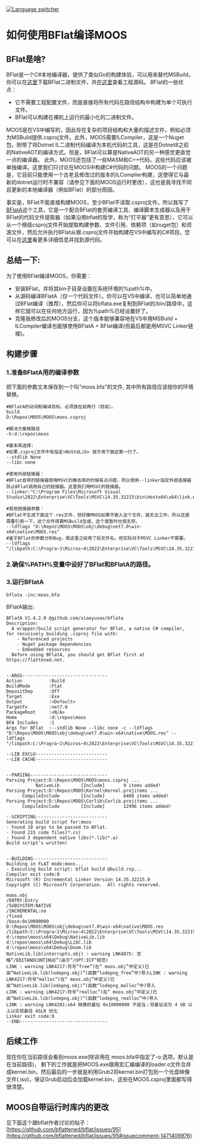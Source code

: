 [![Language switcher](https://img.shields.io/badge/Language%20%2F%20%E8%AF%AD%E8%A8%80-English%20%2F%20%E8%8B%B1%E8%AF%AD-blue)](https://github.com/xiaoyuvax/MOOS/blob/master/MOOS.bflat.md)

# 如何使用BFlat编译MOOS

## BFlat是啥?
BFlat是一个C#本地编译器，提供了类似Go的构建体验，可以用来替代MSBuild。你可以在[这里](http://flattened.net)下载BFlat二进制文件，并[在这里](https://github.com/bflattened/bflat)查看工程源码。
BFlat的一些优点：
- 它不需要工程配置文件，而是直接将所有代码在路径结构中构建为单个可执行文件。
- BFlat可以构建在裸机上运行的最小化的二进制文件。

MOOS是在VS中编写的，因此存在复杂的项目结构和大量的描述文件，例如必须为MSBuild提供.csproj文件。此外，MOOS需要ILCompiler，这是一个Nuget包，附带了将Dotnet IL二进制代码编译为本机代码的工具，这是在Dotnet8之前的NativeAOT的编译方式。但是，BFlat可以算是NativeAOT的另一种感觉更直觉一点的编译器。
此外，MOOS还包括了一些MASM和C++代码，这些代码应该被单独编译。这里我们只讨论在MOOS中构建C#代码的问题。
MOOS的一个问题是，它目前只能使用一个古老且修改过的版本的ILComplier构建，这使得它与最新的dotnet运行时不兼容（请参见下面的MOOS运行时更改），这也是我寻找不同且更新的本地编译器（例如BFlat）的部分原因。

事实是，BFlat不能直接构建MOOS，至少BFlat不读取.csproj文件。所以我写了[BFlatA](https://github.com/xiaoyuvax/bflata)这个工具，它是一个配合BFlat的套壳编译工具、编译脚本生成器以及用于BFlat的代码文件提取器（如果沿用bflat的哲学，称为“打平器”更有意思），它可以从一个根级csproj文件开始提取构建参数、文件引用、依赖项（如nuget包）和资源文件，然后允许执行BFlat从根.csproj文件开始构建在VS中编写的C#项目。您可以在[这里](https://github.com/xiaoyuvax/bflata)看更多详细信息并找到源代码。

## 总结一下:
为了使用BFlat编译MOOS，你需要：

- 安装BFlat，并将其bin子目录设置在系统环境的%path%中。
- 从源码编译BFlatA（仅一个代码文件）。你可以在VS中编译，也可以简单地通过BFlat编译（推荐），然后你可以将bflata.exe复制到BFlat的/bin/路径中，这样它就可以在任何地方运行，因为%path%已经设置好了。
- 克隆我修改后的MOOS分支，这个版本能够兼容地在VS中用MSBuild + ILCompiler编译也能够使用BFlatA + BFlat编译(但最后都是用MSVC Linker链接)。

## 构建步骤
### 1.准备BFlatA用的编译参数
把下面的参数文本保存到一个叫"moos.bfa"的文件, 其中所有路径应该按你的环境替换。

	#BFlatA的动词和编译目标，必须放在前两行（目前）。
	build
	D:\Repos\MOOS\MOOS\moos.csproj

	#解决方案根路径
	-h:d:\repos\moos 

	#基本库选择:
	#如果.csproj文件中有指定<NoStdLib> 就不用下面这第一行了。
	--stdlib None
	--libc none

	#使用外部链接器：
	#BFlat自带的链接器使用MSVC的静态库的时候有点问题，所以使用--linker指定外部连接器防止BFlat调用自己的链接器。这里我们用MSVC的链接器。
	--linker:"C:\Program Files\Microsoft Visual Studio\2022\Enterprise\VC\Tools\MSVC\14.35.32215\bin\Hostx64\x64\link.exe"

	#其他链接器参数：
	#BFlat不生成下面这个.res文件，但好像MOOS如果不嵌入这个文件，就无法工作，所以还是需要引用一下，这个文件得靠MSBuild生成，这个我暂时也很无奈。
	--ldflags "D:\Repos\MOOS\MOOS\obj\debug\net7.0\win-x64\native\MOOS.res"	
	#鉴于BFlat的参数分析Bug，我这里之前用了短文件名。但实际对于MSVC Linker不需要。
	--ldflags "/libpath:C:\Progra~1\Micros~4\2022\Enterprise\VC\Tools\MSVC\14.35.32215\lib\x64"

### 2.确保%PATH%变量中设好了BFlat和BFlatA的路径。
### 3.运行BFlatA 

    bflata -inc:moos.bfa

BFlatA输出:

	BFlatA V1.4.2.0 @github.com/xiaoyuvax/bflata
	Description:
	  A wrapper/build script generator for BFlat, a native C# compiler, for recusively building .csproj file with:
	    - Referenced projects
	    - Nuget package dependencies
	    - Embedded resources
	  Before using BFlatA, you should get BFlat first at https://flattened.net.


	--ARGS--------------------------------
	Action          :Build
	BuildMode       :Flat
	DepositDep      :Off
	Target          :Exe
	Output          :<Default>
	TargetFx        :net7.0
	PackageRoot     :<N/A>
	Home            :d:\repos\moos
	BFA Includes    :1
	Args for BFlat  :--stdlib None --libc none -c --ldflags "D:\Repos\MOOS\MOOS\obj\debug\net7.0\win-x64\native\MOOS.res" --ldflags "/libpath:C:\Progra~1\Micros~4\2022\Enterprise\VC\Tools\MSVC\14.35.32215\lib\x64"

	--LIB EXCLU---------------------------
	--LIB CACHE---------------------------


	--PARSING-----------------------------
	Parsing Project:D:\Repos\MOOS\MOOS\moos.csproj ...
		       NativeLib        [Include]       9 items added!
	Parsing Project:D:\Repos\MOOS\Kernel\Kernel.projitems ...
		  CompileInclude        [Include]       6400 items added!
	Parsing Project:D:\Repos\MOOS\Corlib\Corlib.projitems ...
		  CompileInclude        [Include]       12996 items added!

	--SCRIPTING---------------------------
	Generating build script for:moos
	- Found 10 args to be passed to BFlat.
	- Found 215 code files(*.cs)
	- Found 3 dependent native libs(*.lib|*.a)
	Build script's written!


	--BUILDING----------------------------
	Building in FLAT mode:moos...
	- Executing build script: bflat build @build.rsp...
	Compiler exit code:0
	Microsoft (R) Incremental Linker Version 14.35.32215.0
	Copyright (C) Microsoft Corporation.  All rights reserved.

	moos.obj
	/ENTRY:Entry
	/SUBSYSTEM:NATIVE
	/INCREMENTAL:no
	/fixed
	/base:0x10000000
	D:\Repos\MOOS\MOOS\obj\debug\net7.0\win-x64\native\MOOS.res
	/libpath:C:\Progra~1\Micros~4\2022\Enterprise\VC\Tools\MSVC\14.35.32215\lib\x64
	d:\repos\moos\x64\Debug\NativeLib.lib
	d:\repos\moos\x64\Debug\LibC.lib
	d:\repos\moos\x64\Debug\Doom.lib
	NativeLib.lib(interrupts.obj) : warning LNK4075: 忽略“/EDITANDCONTINUE”(由于“/OPT:ICF”规范)
	LINK : warning LNK4217:符号“free”(在“ moos.obj”中定义)已由“NativeLib.lib(lodepng.obj)”(函数“lodepng_free”中)导入LINK : warning LNK4217:符号“malloc”(在“ moos.obj”中定义)已由“NativeLib.lib(lodepng.obj)”(函数“lodepng_malloc”中)导入
	LINK : warning LNK4217:符号“realloc”(在“ moos.obj”中定义)已由“NativeLib.lib(lodepng.obj)”(函数“lodepng_realloc”中)导入
	LINK : warning LNK4281:x64 映像的基址 0x10000000 不适当；将基址设为 4 GB 以上以实现最佳 ASLR 优化
	Linker exit code:0
	--END---------------------------------

## 后续工作
现在你在当前路径会看到moos.exe(除非用在 moos.bfa中指定了-o:<output file>选项，默认是在当前路径)， 剩下的工作就是把MOOS.exe跟用宏汇编编译的loader.o文件合并成kernel.bin，然后最后的一步就是利用Grub2将kernel.bin打包到一个光盘映像文件(.iso)，保证Grub启动后会加载kernel.bin，这些在MOOS.csproj里面都写得很清楚。

## MOOS自带运行时库内的更改

见下面这个跟bflat作者讨论的帖子：
[https://github.com/bflattened/bflat/issues/95](https://github.com/bflattened/bflat/issues/95#issuecomment-1471409976)




